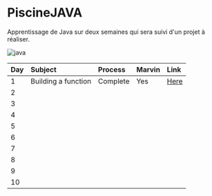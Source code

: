 # PiscineJAVA
Apprentissage de Java sur deux semaines qui sera suivi d'un projet à réaliser.

![java](https://github.com/Joal1291/PiscineJAVA/assets/144683460/509ea1cc-0448-42ea-b407-93ebcd058c4f)

| Day | Subject | Process | Marvin |Link|
|:----|:--------|:--------|:-------|:---|
|1|Building a function|Complete|Yes|[Here](https://github.com/Joal1291/PiscineJAVA/tree/main/day1)|
|2|||||
|3|||||
|4|||||
|5|||||
|6|||||
|7|||||
|8|||||
|9|||||
|10|||||
